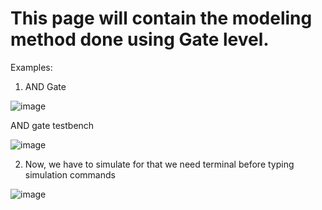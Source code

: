# This page will contain the modeling method done using Gate level.

Examples: 

1. AND Gate

![image](https://user-images.githubusercontent.com/89384474/138886251-90f82445-7fe8-4e2b-854e-58b71940ed15.png)

AND gate testbench

![image](https://user-images.githubusercontent.com/89384474/138886388-d29242af-9568-40b0-9ffb-432779b366d3.png)

2. Now, we have to simulate for that we need terminal before typing simulation commands

![image](https://user-images.githubusercontent.com/89384474/138887495-13df07e9-1966-4fd6-a53e-a2d7af49417d.png)


